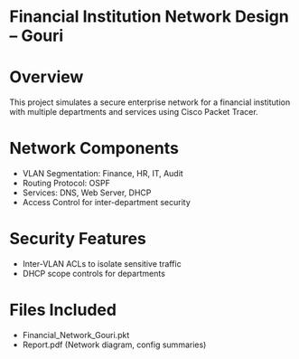# Financial Institution Network Design – Gouri

#  Overview
This project simulates a secure enterprise network for a financial institution with multiple departments and services using Cisco Packet Tracer.

#  Network Components
- VLAN Segmentation: Finance, HR, IT, Audit
- Routing Protocol: OSPF
- Services: DNS, Web Server, DHCP
- Access Control for inter-department security

#  Security Features
- Inter-VLAN ACLs to isolate sensitive traffic
- DHCP scope controls for departments

# Files Included
- Financial_Network_Gouri.pkt
- Report.pdf (Network diagram, config summaries)
